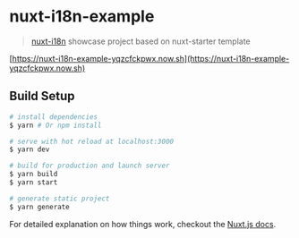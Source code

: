# nuxt-i18n-example

> [nuxt-i18n](https://github.com/paulgv/nuxt-i18n) showcase project based on nuxt-starter template

[https://nuxt-i18n-example-yqzcfckpwx.now.sh](https://nuxt-i18n-example-yqzcfckpwx.now.sh)

## Build Setup

``` bash
# install dependencies
$ yarn # Or npm install

# serve with hot reload at localhost:3000
$ yarn dev

# build for production and launch server
$ yarn build
$ yarn start

# generate static project
$ yarn generate
```

For detailed explanation on how things work, checkout the [Nuxt.js docs](https://github.com/nuxt/nuxt.js).
